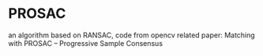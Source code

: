 # PROSAC
an algorithm based on RANSAC, code from opencv
related paper: Matching with PROSAC – Progressive Sample Consensus
